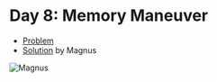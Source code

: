 # Day 8: Memory Maneuver

- [Problem](https://adventofcode.com/2018/day/8)
- [Solution](https://github.com/kyeett/adventofcode/tree/master/2018/day-8) by Magnus

![Magnus](https://avatars1.githubusercontent.com/u/737646?s=100&u=0076f6745a279a959157b3c57d325a11340f70c6&v=4)

